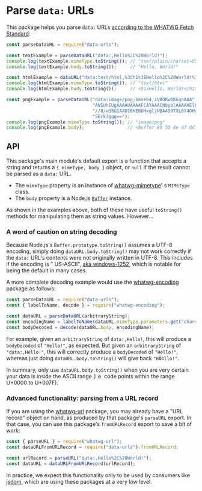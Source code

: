 # Parse `data:` URLs

This package helps you parse `data:`
URLs [according to the WHATWG Fetch Standard](https://fetch.spec.whatwg.org/#data-urls):

```js
const parseDataURL = require("data-urls");

const textExample = parseDataURL("data:,Hello%2C%20World!");
console.log(textExample.mimeType.toString()); // "text/plain;charset=US-ASCII"
console.log(textExample.body.toString());     // "Hello, World!"

const htmlExample = dataURL("data:text/html,%3Ch1%3EHello%2C%20World!%3C%2Fh1%3E");
console.log(htmlExample.mimeType.toString()); // "text/html"
console.log(htmlExample.body.toString());     // <h1>Hello, World!</h1>

const pngExample = parseDataURL("data:image/png;base64,iVBORw0KGgoAAA" +
                                "ANSUhEUgAAAAUAAAAFCAYAAACNbyblAAAAHElEQVQI12P4" +
                                "//8/w38GIAXDIBKE0DHxgljNBAAO9TXL0Y4OHwAAAABJRU" +
                                "5ErkJggg==");
console.log(pngExample.mimeType.toString()); // "image/png"
console.log(pngExample.body);                // <Buffer 89 50 4e 47 0d ... >
```

## API

This package's main module's default export is a function that accepts a string and returns a `{ mimeType, body }`
object, or `null` if the result cannot be parsed as a `data:` URL.

- The `mimeType` property is an instance of [whatwg-mimetype](https://www.npmjs.com/package/whatwg-mimetype)'
  s `MIMEType` class.
- The `body` property is a Node.js [`Buffer`](https://nodejs.org/docs/latest/api/buffer.html) instance.

As shown in the examples above, both of these have useful `toString()` methods for manipulating them as string values.
However…

### A word of caution on string decoding

Because Node.js's `Buffer.prototype.toString()` assumes a UTF-8 encoding, simply doing `dataURL.body.toString()` may not
work correctly if the `data:` URL's contents were not originally written in UTF-8. This includes if the encoding is "
US-ASCII", [aka windows-1252](https://encoding.spec.whatwg.org/#names-and-labels), which is notable for being the
default in many cases.

A more complete decoding example would use the [whatwg-encoding](https://www.npmjs.com/package/whatwg-encoding) package
as follows:

```js
const parseDataURL = require("data-urls");
const { labelToName, decode } = require("whatwg-encoding");

const dataURL = parseDataURL(arbitraryString);
const encodingName = labelToName(dataURL.mimeType.parameters.get("charset"));
const bodyDecoded = decode(dataURL.body, encodingName);
```

For example, given an `arbitraryString` of `data:,Hello!`, this will produce a `bodyDecoded` of `"Hello!"`, as expected.
But given an `arbitraryString` of `"data:,Héllo!"`, this will correctly produce a `bodyDecoded` of `"Héllo!"`, whereas
just doing `dataURL.body.toString()` will give back `"HÃ©llo!"`.

In summary, only use `dataURL.body.toString()` when you are very certain your data is inside the ASCII range (i.e. code
points within the range U+0000 to U+007F).

### Advanced functionality: parsing from a URL record

If you are using the [whatwg-url](https://github.com/jsdom/whatwg-url) package, you may already have a "URL record"
object on hand, as produced by that package's `parseURL` export. In that case, you can use this
package's `fromURLRecord` export to save a bit of work:

```js
const { parseURL } = require("whatwg-url");
const dataURLFromURLRecord = require("data-urls").fromURLRecord;

const urlRecord = parseURL("data:,Hello%2C%20World!");
const dataURL = dataURLFromURLRecord(urlRecord);
```

In practice, we expect this functionality only to be used by consumers
like [jsdom](https://www.npmjs.com/package/jsdom), which are using these packages at a very low level.
